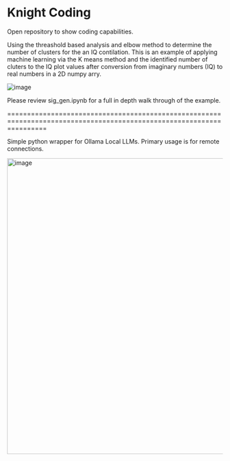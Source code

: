 # Knight Coding 
Open repository to show coding capabilities. 

Using the threashold based analysis and elbow method to determine the number of clusters for the an IQ contilation. This is an example of applying machine learning via the K means method and the identified number of cluters to the IQ plot values after conversion from imaginary numbers (IQ) to real numbers in a 2D numpy arry.

![image](https://github.com/user-attachments/assets/a10ccb4b-8e53-4261-9059-80b58f9f44f3)

Please review sig_gen.ipynb for a full in depth walk through of the example. 

======================================================================================================================


Simple python wrapper for Ollama Local LLMs. Primary usage is for remote connections. 

<img width="692" alt="image" src="https://github.com/user-attachments/assets/b0150fd9-1f01-4b77-8325-a29f1d066b63" />

